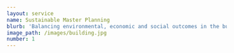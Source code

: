```yaml
---
layout: service
name: Sustainable Master Planning
blurb: 'Balancing environmental, economic and social outcomes in the built environment'
image_path: /images/building.jpg
number: 1
---
```

